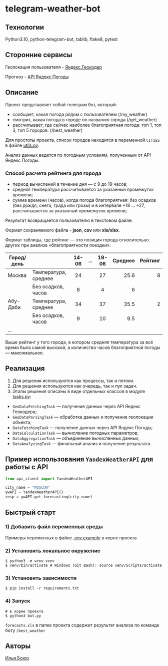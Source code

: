 # telegram-weather-bot


## Технологии
Python3.10, python-telegram-bot, tablib, flake8, pytest


## Сторонние сервисы
Геолокация пользователя - [Яндекс.Геокодер](https://yandex.ru/dev/maps/geocoder/)

Прогноз - [API Яндекс.Погоды](https://yandex.ru/dev/weather/)


## Описание
Проект представляет собой телеграм бот, который:
* сообщает, какая погода рядом с пользователем (/my_weather)
* смотрит, какая погода в городе по названию города (/get_weather)
* рассчитывает, где сейчас наиболее благоприятная погода: топ 1, топ 3, топ 5 городов. (/best_weather)

Для простоты проекта, список городов находится в переменной `CITIES` в файле [utils.py](utils.py).

Анализ данных ведется по погодным условиям, полученным от API Яндекс Погоды.


### Способ расчета рейтинга для города
- период вычислений в течение дня — с 9 до 19 часов;
- средняя температура рассчитывается за указанный промежуток времени;
- сумма времени (часов), когда погода благоприятная: без осадков (без дождя, снега, града или грозы) и в интервале +18 ... +27, рассчитывается за указанный промежуток времени;

Результат возвращается пользователю в текстовом файле.

Формат сохраняемого файла - **json**, **csv** или **xls/xlsx**.

Формат таблицы, где рейтинг — это позиция города относительно других при анализе «благоприятности поездки»:

| Город/день  |                           | 14-06 | ... | 19-06 | Среднее | Рейтинг |
|-------------|:--------------------------|:-----:|:---:|:-----:|--------:|--------:|
| Москва      | Температура, среднее      |  24   |     |  27   |    25.6 |       8 |
|             | Без осадков, часов        |   8   |     |   4   |       6 |         |
| Абу-Даби    | Температура, среднее      |  34   |     |  37   |    35.5 |       2 |
|             | Без осадков, часов        |   9   |     |  10   |     9.5 |         |
| ...         |                           |       |     |       |         |         |


Выше рейтинг у того города, в котором средняя температура за всё время была самой высокой, а количество часов благоприятной погоды — максимальное.


## Реализация
1. Для решения используются как процессы, так и потоки.
2. Для решения используются как очередь, так и пул задач.
3. Этапы решения описаны в виде отдельных классов в модуле [tasks.py](tasks.py):
  - `GeoDataFetchingTask`  — получение данных через API Яндекс Геокодера;
  - `GeoDataParsingTask` — обработка данных и получение геолокации объекта;
  - `DataFetchingTask` — получение данных через API Яндекс Погоды;
  - `DataCalculationTask` — вычисление погодных параметров;
  - `DataAggregationTask` — объединение вычисленных данных;
  - `DataAnalyzingTask` — финальный анализ и получение результата.


## Пример использования `YandexWeatherAPI` для работы с API
```python
from api_client import YandexWeatherAPI

city_name = "MOSCOW"
ywAPI = YandexWeatherAPI()
resp = ywAPI.get_forecasting(city_name)
```


## Быстрый старт
### 1) Добавить файл переменных среды
Примеры переменных в файле [.env.example](.env.example) в корне проекта


### 2) Установить локальное окружение
```shell
$ python3 -m venv venv
$ venv/bin/activate # Windows (Git Bash): source venv/Scripts/activate
```


### 3) Установить зависимости
```shell
$ pip install -r requirements.txt
```


### 4) Запуск
```shell
# в корне проекта
$ python3 bot.py
```
```forecasts.xls``` в папке проекта содержит результат анализа по команде боту `/best_weather`


## Авторы
[Илья Боюр](https://github.com/IlyaBoyur)


